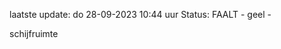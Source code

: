 laatste update: 
do 28-09-2023 10:44   uur 
Status: FAALT - geel - 
<div class="service Y">schijfruimte</div>
